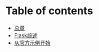 # Table of contents

* [总章](README.md)
* [Flask综述](flask-zong-shu.md)
* [从官方示例开始](cong-guan-fang-shi-li-kai-shi.md)

